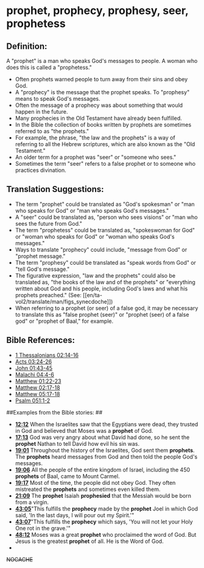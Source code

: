 # prophet, prophecy, prophesy, seer, prophetess #

## Definition: ##

A "prophet" is a man who speaks God's messages to people. A woman who does this is called a  "prophetess." 

* Often prophets warned people to turn away from their sins and obey God.
* A "prophecy" is the message that the prophet speaks. To "prophesy" means to speak God's messages.
* Often the message of a prophecy was about something that would happen in the future.
* Many prophecies in the Old Testament have already been fulfilled.
* In the Bible the collection of books written by prophets are sometimes referred to as "the prophets."
* For example, the phrase, "the law and the prophets" is a way of referring to all the Hebrew scriptures, which are also known as the "Old Testament."
* An older term for a  prophet was "seer" or "someone who sees."
* Sometimes the term "seer" refers to a false prophet or to someone who practices divination.

## Translation Suggestions: ##

* The term "prophet" could be translated as "God's spokesman" or "man who speaks for God" or "man who speaks God's messages."
* A "seer" could be translated as, "person who sees visions" or "man who sees the future from God."
* The term "prophetess" could be translated as, "spokeswoman for God" or "woman who speaks for God" or "woman who speaks God's messages."
* Ways to translate "prophecy" could include, "message from God" or "prophet message."
* The term "prophesy" could be translated as "speak words from God" or "tell God's message."
* The figurative expression, "law and the prophets" could also be translated as, "the books of the law and of the prophets" or "everything written about God and his people, including God's laws and what his prophets preached." (See: [[en/ta-vol2/translate/man/figs_synecdoche]])
* When referring to a prophet (or seer) of a false god, it may be necessary to translate this as "false prophet (seer)" or "prophet (seer) of a false god" or "prophet of Baal," for example.
 



## Bible References: ##

* [1 Thessalonians 02:14-16](en/tn/1th/help/02/14)
* [Acts 03:24-26](en/tn/act/help/03/24)
* [John 01:43-45](en/tn/jhn/help/01/43)
* [Malachi 04:4-6](en/tn/mal/help/04/04)
* [Matthew 01:22-23](en/tn/mat/help/01/22)
* [Matthew 02:17-18](en/tn/mat/help/02/17)
* [Matthew 05:17-18](en/tn/mat/help/05/17)
* [Psalm 051:1-2](en/tn/psa/help/51/01)

##Examples from the Bible stories: ##

* __[12:12](en/tn/obs/help/12/12)__ When the Israelites saw that the Egyptians were dead, they trusted in God and believed that Moses was a __prophet__  of God.
* __[17:13](en/tn/obs/help/17/13)__ God was very angry about what David had done, so he sent the __prophet__  Nathan to tell David how evil his sin was.
* __[19:01](en/tn/obs/help/19/01)__ Throughout the history of the Israelites, God sent them __prophets__. The __prophets__  heard messages from God and then told the people God's messages.
* __[19:06](en/tn/obs/help/19/06)__ All the people of the entire kingdom of Israel, including the 450 __prophets__  of Baal, came to Mount Carmel.
* __[19:17](en/tn/obs/help/19/17)__ Most of the time, the people did not obey God. They often mistreated the __prophets__  and sometimes even killed them.
* __[21:09](en/tn/obs/help/21/09)__ The __prophet__  Isaiah __prophesied__  that the Messiah would be born from a virgin.
* __[43:05](en/tn/obs/help/43/05)__"This fulfills the __prophecy__  made by the __prophet__  Joel in which God said, 'In the last days, I will pour out my Spirit.'"
* __[43:07](en/tn/obs/help/43/07)__"This fulfills the __prophecy__  which says, 'You will not let your Holy One rot in the grave.'"
* __[48:12](en/tn/obs/help/48/12)__ Moses was a great __prophet__  who proclaimed the word of God. But Jesus is the greatest __prophet__  of all. He is the Word of God.
*


~~NOCACHE~~